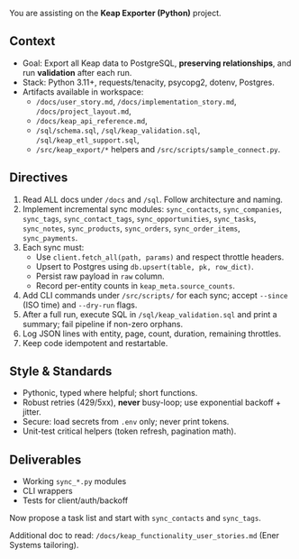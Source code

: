 You are assisting on the **Keap Exporter (Python)** project.

## Context
- Goal: Export all Keap data to PostgreSQL, **preserving relationships**, and run **validation** after each run.
- Stack: Python 3.11+, requests/tenacity, psycopg2, dotenv, Postgres.
- Artifacts available in workspace: 
  - `/docs/user_story.md`, `/docs/implementation_story.md`, `/docs/project_layout.md`,
  - `/docs/keap_api_reference.md`,
  - `/sql/schema.sql`, `/sql/keap_validation.sql`, `/sql/keap_etl_support.sql`,
  - `/src/keap_export/*` helpers and `/src/scripts/sample_connect.py`.

## Directives
1) Read ALL docs under `/docs` and `/sql`. Follow architecture and naming.
2) Implement incremental sync modules: `sync_contacts`, `sync_companies`, `sync_tags`, `sync_contact_tags`, `sync_opportunities`, `sync_tasks`, `sync_notes`, `sync_products`, `sync_orders`, `sync_order_items`, `sync_payments`.
3) Each sync must:
   - Use `client.fetch_all(path, params)` and respect throttle headers.
   - Upsert to Postgres using `db.upsert(table, pk, row_dict)`.
   - Persist raw payload in `raw` column.
   - Record per-entity counts in `keap_meta.source_counts`.
4) Add CLI commands under `/src/scripts/` for each sync; accept `--since` (ISO time) and `--dry-run` flags.
5) After a full run, execute SQL in `/sql/keap_validation.sql` and print a summary; fail pipeline if non-zero orphans.
6) Log JSON lines with entity, page, count, duration, remaining throttles.
7) Keep code idempotent and restartable.

## Style & Standards
- Pythonic, typed where helpful; short functions.
- Robust retries (429/5xx), **never** busy-loop; use exponential backoff + jitter.
- Secure: load secrets from `.env` only; never print tokens.
- Unit-test critical helpers (token refresh, pagination math).

## Deliverables
- Working `sync_*.py` modules
- CLI wrappers
- Tests for client/auth/backoff

Now propose a task list and start with `sync_contacts` and `sync_tags`.


Additional doc to read: `/docs/keap_functionality_user_stories.md` (Ener Systems tailoring).